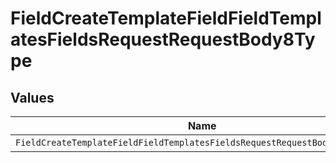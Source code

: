 # FieldCreateTemplateFieldFieldTemplatesFieldsRequestRequestBody8Type


## Values

| Name                                                                        | Value                                                                       |
| --------------------------------------------------------------------------- | --------------------------------------------------------------------------- |
| `FieldCreateTemplateFieldFieldTemplatesFieldsRequestRequestBody8TypeNumber` | NUMBER                                                                      |